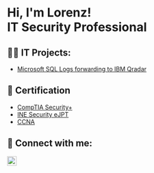 <h1>Hi, I'm Lorenz! <br/>IT Security Professional</a></h1>

<h2>👨‍💻 IT Projects:</h2>

  - [Microsoft SQL Logs forwarding to IBM Qradar](https://github.com/lorenztechspace/MsSqlLogsToQradar)

<h2>📄 Certification</h2>

- [CompTIA Security+](https://i.imgur.com/JM0c6C9.png)
- [INE Security eJPT](https://i.imgur.com/WmdynyV.png)
- [CCNA](https://i.imgur.com/EvEFyMg.png)

<h2> 🤳 Connect with me:</h2>

[<img align="left" alt="Lorenz Sanchez | LinkedIn" width="22px" src="https://cdn.jsdelivr.net/npm/simple-icons@v3/icons/linkedin.svg" />][linkedin]

[linkedin]: https://www.linkedin.com/in/lorenz-jeremiah-sanchez

<!--
**lorenztechspace/lorenztechspace** is a ✨ _special_ ✨ repository because its `README.md` (this file) appears on your GitHub profile.

Here are some ideas to get you started:

- 🔭 I’m currently working on ...
- 🌱 I’m currently learning ...
- 👯 I’m looking to collaborate on ...
- 🤔 I’m looking for help with ...
- 💬 Ask me about ...
- 📫 How to reach me: ...
- 😄 Pronouns: ...
- ⚡ Fun fact: ...
-->
